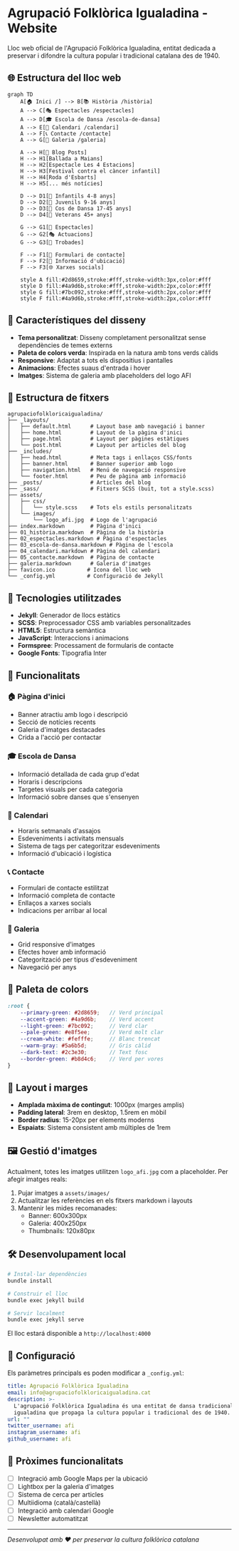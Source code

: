 # Agrupació Folklòrica Igualadina - Website

Lloc web oficial de l'Agrupació Folklòrica Igualadina, entitat dedicada a preservar i difondre la cultura popular i tradicional catalana des de 1940.

## 🌐 Estructura del lloc web

```mermaid
graph TD
    A[🏠 Inici /] --> B[📚 Història /història]
    A --> C[🎭 Espectacles /espectacles]
    A --> D[🎓 Escola de Dansa /escola-de-dansa]
    A --> E[📅 Calendari /calendari]
    A --> F[📞 Contacte /contacte]
    A --> G[📸 Galeria /galeria]
    
    A --> H[📰 Blog Posts]
    H --> H1[Ballada a Maians]
    H --> H2[Espectacle Les 4 Estacions]
    H --> H3[Festival contra el càncer infantil]
    H --> H4[Roda d'Esbarts]
    H --> H5[... més notícies]
    
    D --> D1[👶 Infantils 4-8 anys]
    D --> D2[🧒 Juvenils 9-16 anys]
    D --> D3[💃 Cos de Dansa 17-45 anys]
    D --> D4[👴 Veterans 45+ anys]
    
    G --> G1[🎪 Espectacles]
    G --> G2[🎭 Actuacions]
    G --> G3[🤝 Trobades]
    
    F --> F1[📧 Formulari de contacte]
    F --> F2[📍 Informació d'ubicació]
    F --> F3[🌐 Xarxes socials]
    
    style A fill:#2d8659,stroke:#fff,stroke-width:3px,color:#fff
    style D fill:#4a9d6b,stroke:#fff,stroke-width:2px,color:#fff
    style G fill:#7bc092,stroke:#fff,stroke-width:2px,color:#fff
    style F fill:#4a9d6b,stroke:#fff,stroke-width:2px,color:#fff
```

## 🎨 Característiques del disseny

- **Tema personalitzat**: Disseny completament personalitzat sense dependències de temes externs
- **Paleta de colors verda**: Inspirada en la natura amb tons verds càlids
- **Responsive**: Adaptat a tots els dispositius i pantalles
- **Animacions**: Efectes suaus d'entrada i hover
- **Imatges**: Sistema de galeria amb placeholders del logo AFI

## 📁 Estructura de fitxers

```
agrupaciofolkloricaigualadina/
├── _layouts/
│   ├── default.html      # Layout base amb navegació i banner
│   ├── home.html         # Layout de la pàgina d'inici
│   ├── page.html         # Layout per pàgines estàtiques
│   └── post.html         # Layout per articles del blog
├── _includes/
│   ├── head.html         # Meta tags i enllaços CSS/fonts
│   ├── banner.html       # Banner superior amb logo
│   ├── navigation.html   # Menú de navegació responsive
│   └── footer.html       # Peu de pàgina amb informació
├── _posts/               # Articles del blog
├── _sass/                # Fitxers SCSS (buit, tot a style.scss)
├── assets/
│   ├── css/
│   │   └── style.scss    # Tots els estils personalitzats
│   └── images/
│       └── logo_afi.jpg  # Logo de l'agrupació
├── index.markdown        # Pàgina d'inici
├── 01_història.markdown  # Pàgina de la història
├── 02_espectacles.markdown # Pàgina d'espectacles
├── 03_escola-de-dansa.markdown # Pàgina de l'escola
├── 04_calendari.markdown # Pàgina del calendari
├── 05_contacte.markdown  # Pàgina de contacte
├── galeria.markdown      # Galeria d'imatges
├── favicon.ico          # Icona del lloc web
└── _config.yml          # Configuració de Jekyll
```

## 🚀 Tecnologies utilitzades

- **Jekyll**: Generador de llocs estàtics
- **SCSS**: Preprocessador CSS amb variables personalitzades
- **HTML5**: Estructura semàntica
- **JavaScript**: Interaccions i animacions
- **Formspree**: Processament de formularis de contacte
- **Google Fonts**: Tipografia Inter

## 📱 Funcionalitats

### 🏠 Pàgina d'inici
- Banner atractiu amb logo i descripció
- Secció de notícies recents
- Galeria d'imatges destacades
- Crida a l'acció per contactar

### 🎓 Escola de Dansa
- Informació detallada de cada grup d'edat
- Horaris i descripcions
- Targetes visuals per cada categoria
- Informació sobre danses que s'ensenyen

### 📅 Calendari
- Horaris setmanals d'assajos
- Esdeveniments i activitats mensuals
- Sistema de tags per categoritzar esdeveniments
- Informació d'ubicació i logística

### 📞 Contacte
- Formulari de contacte estilitzat
- Informació completa de contacte
- Enllaços a xarxes socials
- Indicacions per arribar al local

### 📸 Galeria
- Grid responsive d'imatges
- Efectes hover amb informació
- Categorització per tipus d'esdeveniment
- Navegació per anys

## 🎨 Paleta de colors

```scss
:root {
    --primary-green: #2d8659;   // Verd principal
    --accent-green: #4a9d6b;    // Verd accent
    --light-green: #7bc092;     // Verd clar
    --pale-green: #e8f5ee;      // Verd molt clar
    --cream-white: #fefffe;     // Blanc trencat
    --warm-gray: #5a6b5d;       // Gris càlid
    --dark-text: #2c3e30;       // Text fosc
    --border-green: #b8d4c6;    // Verd per vores
}
```

## 📐 Layout i marges

- **Amplada màxima de contingut**: 1000px (marges amplis)
- **Padding lateral**: 3rem en desktop, 1.5rem en mòbil
- **Border radius**: 15-20px per elements moderns
- **Espaiats**: Sistema consistent amb múltiples de 1rem

## 🖼️ Gestió d'imatges

Actualment, totes les imatges utilitzen `logo_afi.jpg` com a placeholder. Per afegir imatges reals:

1. Pujar imatges a `assets/images/`
2. Actualitzar les referències en els fitxers markdown i layouts
3. Mantenir les mides recomanades:
   - Banner: 600x300px
   - Galeria: 400x250px
   - Thumbnails: 120x80px

## 🛠️ Desenvolupament local

```bash
# Instal·lar dependències
bundle install

# Construir el lloc
bundle exec jekyll build

# Servir localment
bundle exec jekyll serve
```

El lloc estará disponible a `http://localhost:4000`

## 📝 Configuració

Els paràmetres principals es poden modificar a `_config.yml`:

```yaml
title: Agrupació Folklòrica Igualadina
email: info@agrupaciofolkloricaigualadina.cat
description: >-
  L'agrupació Folklòrica Igualadina és una entitat de dansa tradicional 
  igualadina que propaga la cultura popular i tradicional des de 1940.
url: ""
twitter_username: afi
instagram_username: afi
github_username: afi
```

## 🎯 Pròximes funcionalitats

- [ ] Integració amb Google Maps per la ubicació
- [ ] Lightbox per la galeria d'imatges
- [ ] Sistema de cerca per articles
- [ ] Multiidioma (català/castellà)
- [ ] Integració amb calendari Google
- [ ] Newsletter automatitzat

---

*Desenvolupat amb ❤️ per preservar la cultura folklòrica catalana*